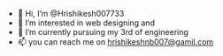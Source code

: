 - 👋 Hi, I’m @Hrishikesh007733
- 👀 I’m interested in web designing and 
- 🌱 I’m currently pursuing my 3rd of engineering
- 📫 you can reach me on hrishikeshnb007@gamil.com

